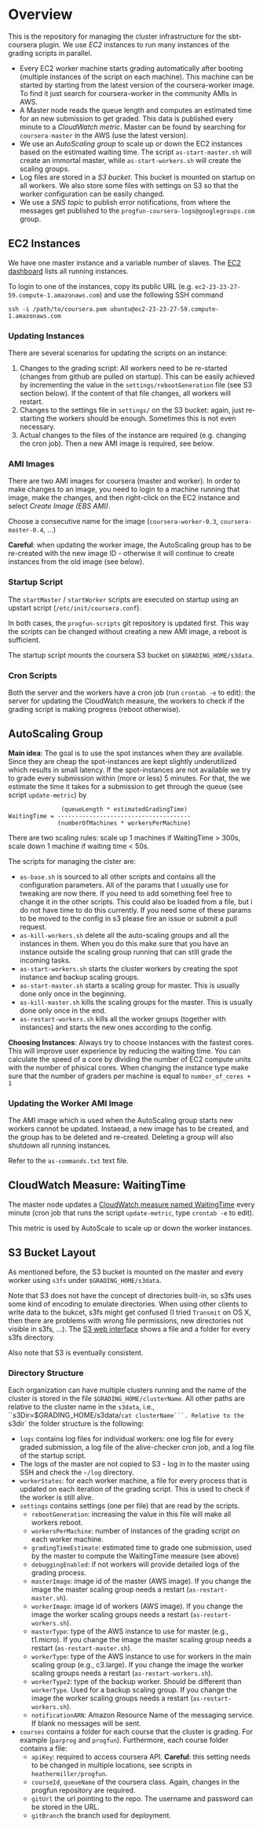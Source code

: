# Overview

This is the repository for managing the cluster infrastructure for the sbt-coursera plugin. We use *EC2* instances to run many instances of the grading scripts in parallel.

* Every EC2 worker machine starts grading automatically after booting (multiple instances of the script on each machine). This machine can be started by starting from the latest version of the coursera-worker image. To find it just search for coursera-worker in the community AMIs in AWS.
* A Master node reads the queue length and computes an estimated time for an new submission to get graded. This data is published every minute to a *CloudWatch metric*. Master can be found by searching for `coursera-master` in the AWS (use the latest version).
* We use an *AutoScaling group* to scale up or down the EC2 instances based on the estimated waiting time. The script `as-start-master.sh` will create an immortal master, while `as-start-workers.sh` will create the scaling groups.
* Log files are stored in a *S3 bucket*. This bucket is mounted on startup on all workers. We also store some files with settings on S3 so that the worker configuration can be easily changed.
* We use a *SNS topic* to publish error notifications, from where the messages get published to the `progfun-coursera-logs@googlegroups.com` group.


## EC2 Instances

We have one master instance and a variable number of slaves. The [EC2 dashboard](https://console.aws.amazon.com/ec2/home?region=us-east-1#s=Instances) lists all running instances.

To login to one of the instances, copy its public URL (e.g. `ec2-23-23-27-59.compute-1.amazonaws.com`) and use the following SSH command

    ssh -i /path/to/coursera.pem ubuntu@ec2-23-23-27-59.compute-1.amazonaws.com

### Updating Instances

There are several scenarios for updating the scripts on an instance:

1. Changes to the grading script: All workers need to be re-started (changes from github are pulled on startup). This can be easily achieved by incrementing the value in the `settings/rebootGeneration` file (see S3 section below). If the content of that file changes, all workers will restart.
2. Changes to the settings file in `settings/` on the S3 bucket: again, just re-starting the workers should be enough. Sometimes this is not even necessary.
3. Actual changes to the files of the instance are required (e.g. changing the cron job). Then a new AMI image is required, see below.


### AMI Images

There are two AMI images for coursera (master and worker). In order to make changes to an image, you need to login to a machine running that image, make the changes, and then right-click on the EC2 instance and select *Create Image (EBS AMI)*.

Choose a consecutive name for the image (`coursera-worker-0.3`, `coursera-master-0.4`, ...)

**Careful**: when updating the worker image, the AutoScaling group has to be re-created with the new image ID - otherwise it will continue to create instances from the old image (see below).

### Startup Script

The `startMaster` / `startWorker` scripts are executed on startup using an upstart script (`/etc/init/coursera.conf`).

In both cases, the `progfun-scripts` git repository is updated first. This way the scripts can be changed without creating a new AMI image, a reboot is sufficient.

The startup script mounts the coursera S3 bucket on `$GRADING_HOME/s3data`.


### Cron Scripts

Both the server and the workers have a cron job (run `crontab -e` to edit): the server for updating the CloudWatch measure, the workers to check if the grading script is making progress (reboot otherwise).


## AutoScaling Group

**Main idea**: The goal is to use the spot instances when they are available. Since they are cheap the spot-instances are kept slightly underutilized which results in small latency. If the spot-instances are not available we try to grade every submission within (more or less) 5 minutes. For that, the we estimate the time it takes for a submission to get through the queue (see script `update-metric`) by

                   (queueLength * estimatedGradingTime)
    WaitingTime = --------------------------------------
                  (numberOfMachines * workersPerMachine)

There are two scaling rules: scale up 1 machines if WaitingTime > 300s, scale down 1 machine if waiting time < 50s.

The scripts for managing the clster are:
 * `as-base.sh` is sourced to all other scripts and contains all the configuration parameters. All of the params that I usually use for tweaking are now there. If you need to add something feel free to change it in the other scripts. This could also be loaded from a file, but i do not have time to do this currently. If you need some of these params to be moved to the config in s3 please fire an issue or submit a pull request.
 * `as-kill-workers.sh` delete all the auto-scaling groups and all the instances in them. When you do this make sure that you have an instance outside the scaling group running that can still grade the incoming tasks.
 * `as-start-workers.sh` starts the cluster workers by creating the spot instance and backup scaling groups.
 * `as-start-master.sh` starts a scaling group for master. This is usually done only once in the beginning.
 * `as-kill-master.sh` kills the scaling groups for the master. This is usually done only once in the end.
 * `as-restart-workers.sh` kills all the worker groups (together with instances) and starts the new ones according to the config.

**Choosing Instances**: Always try to choose instances with the fastest cores. This will improve user experience by reducing the waiting time. You can calculate the speed of a core by dividing the number of EC2 compute units with the number of phisical cores. When changing the instance type make sure that the number of graders per machine is equal to `number_of_cores + 1`

### Updating the Worker AMI Image

The AMI image which is used when the AutoScaling group starts new workers cannot be updated. Instaead, a new image has to be created, and the group has to be deleted and re-created. Deleting a group will also shutdown all running instances.

Refer to the `as-commands.txt` text file.


## CloudWatch Measure: WaitingTime

The master node updates a [CloudWatch measure named WaitingTime](https://console.aws.amazon.com/cloudwatch/home?region=us-east-1#c=CloudWatch&s=Metrics&graph=!CA0!ST1!ET2!NS0!MN3!SS4!PD5!AX6!VAcoursera~-PT3H~-PT0H~WaitingTime~Average~60~Left) every minute (cron job that runs the script `update-metric`, type `crontab -e` to edit).

This metric is used by AutoScale to scale up or down the worker instances.


## S3 Bucket Layout

As mentioned before, the S3 bucket is mounted on the master and every worker using `s3fs` under `$GRADING_HOME/s3data`.

Note that S3 does not have the concept of directories built-in, so s3fs uses some kind of encoding to emulate directories. When using other clients to write data to the bukcet, s3fs might get confused (I tried `Transmit` on OS X, then there are problems with wrong file permissions, new directories not visible in s3fs, ...). The [S3 web interface](https://console.aws.amazon.com/s3/home) shows a file and a folder for every s3fs directory.

Also note that S3 is eventually consistent.

### Directory Structure
Each organization can have multiple clusters running and the name of the cluster is stored in the file `$GRADING_HOME/clusterName`. All other paths are relative to the cluster name in the `s3data`, i.e., ``s3Dir=$GRADING_HOME/s3data/`cat clusterName```. Relative to the `s3dir` the folder structure is the following:

* `logs` contains log files for individual workers: one log file for every graded submission, a log file of the alive-checker cron job, and a log file of the startup script.
* The logs of the master are not copied to S3 - log in to the master using SSH and check the `~/log` directory.
* `workerStates`: for each worker machine, a file for every process that is updated on each iteration of the grading script. This is used to check if the worker is still alive.
* `settings` contains settings (one per file) that are read by the scripts.
  * `rebootGeneration`: increasing the value in this file will make all workers reboot.
  * `workersPerMachine`: number of instances of the grading script on each worker machine.
  * `gradingTimeEstimate`: estimated time to grade one submission, used by the master to compute the WaitingTime measure (see above)
  * `debuggingEnabled`: if not workers will provide detailed logs of the grading process.
  * `masterImage`: image id of the master (AWS image). If you change the image the master scaling group needs a restart (`as-restart-master.sh`).
  * `workerImage`: image id of workers (AWS image). If you change the image the worker scaling groups needs a restart (`as-restart-workers.sh`).
  * `masterType`: type of the AWS instance to use for master (e.g., t1.micro). If you change the image the master scaling group needs a restart (`as-restart-master.sh`).
  * `workerType`: type of the AWS instance to use for workers in the main scaling group (e.g., c3.large). If you change the image the worker scaling groups needs a restart (`as-restart-workers.sh`).
  * `workerType2`: type of the backup worker. Should be different than `workerType`. Used for a backup scaling group. If you change the image the worker scaling groups needs a restart (`as-restart-workers.sh`).
  * `notificationARN`: Amazon Resource Name of the messaging service. If blank no messages will be sent.
* `courses` contains a folder for each course that the cluster is grading. For example (`parprog` and `progfun`). Furthermore, each course folder contains a file:
    * `apiKey`: required to access coursera API. **Careful**: this setting needs to be changed in multiple locations, see scripts in `heathermiller/progfun`.
    * `courseId`, `queueName` of the coursera class. Again, changes in the progfun repository are required.
    * `gitUrl` the url pointing to the repo. The username and password can be stored in the URL.
    * `gitBranch` the branch used for deployment.

